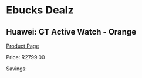 
# Ebucks Dealz
## Huawei: GT Active Watch - Orange
[Product Page](https://www.ebucks.com/web/shop/productSelected.do?prodId=800709140&catId=1158501552)

Price: R2799.00

Savings: 


	